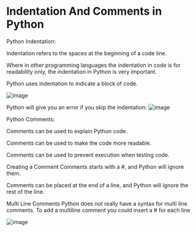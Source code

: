 # Indentation And Comments in Python

Python Indentation:

Indentation refers to the spaces at the beginning of a code line.

Where in other programming languages the indentation in code is for readability only, the indentation in Python is very important.

Python uses indentation to indicate a block of code.

![image](https://user-images.githubusercontent.com/81376428/129160869-6138ee70-1f13-460c-bb09-4e6c3511d149.png)


Python will give you an error if you skip the indentation:
![image](https://user-images.githubusercontent.com/81376428/129160925-2251e6f5-9513-4679-a1ac-08d77a7ee96f.png)



Python Comments:

Comments can be used to explain Python code.

Comments can be used to make the code more readable.

Comments can be used to prevent execution when testing code.

Creating a Comment
Comments starts with a #, and Python will ignore them.

Comments can be placed at the end of a line, and Python will ignore the rest of the line.

Multi Line Comments
Python does not really have a syntax for multi line comments.
To add a multiline comment you could insert a # for each line

![image](https://user-images.githubusercontent.com/81376428/129161892-48bab320-760b-4948-9fac-c8215d7e3ce7.png)

